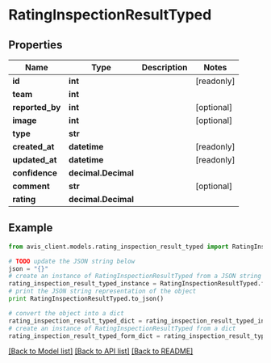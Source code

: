 # RatingInspectionResultTyped


## Properties

Name | Type | Description | Notes
------------ | ------------- | ------------- | -------------
**id** | **int** |  | [readonly] 
**team** | **int** |  | 
**reported_by** | **int** |  | [optional] 
**image** | **int** |  | [optional] 
**type** | **str** |  | 
**created_at** | **datetime** |  | [readonly] 
**updated_at** | **datetime** |  | [readonly] 
**confidence** | **decimal.Decimal** |  | 
**comment** | **str** |  | [optional] 
**rating** | **decimal.Decimal** |  | 

## Example

```python
from avis_client.models.rating_inspection_result_typed import RatingInspectionResultTyped

# TODO update the JSON string below
json = "{}"
# create an instance of RatingInspectionResultTyped from a JSON string
rating_inspection_result_typed_instance = RatingInspectionResultTyped.from_json(json)
# print the JSON string representation of the object
print RatingInspectionResultTyped.to_json()

# convert the object into a dict
rating_inspection_result_typed_dict = rating_inspection_result_typed_instance.to_dict()
# create an instance of RatingInspectionResultTyped from a dict
rating_inspection_result_typed_form_dict = rating_inspection_result_typed.from_dict(rating_inspection_result_typed_dict)
```
[[Back to Model list]](../README.md#documentation-for-models) [[Back to API list]](../README.md#documentation-for-api-endpoints) [[Back to README]](../README.md)


